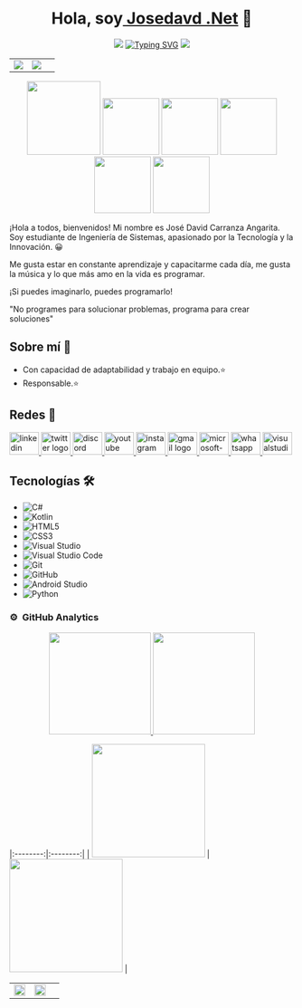 <!-- Readme de Jose David Carranza Angarita -->
<div align="center">
    <h1 align="center">Hola, soy<a href="https://www.facebook.com/josedavid.carranzaangarita/" target="_blank"> Josedavd .Net</a> 👋</h1>
    <!-- parte de estilo animado de mi readme -->
<div aling="center">
    <!-- primera imagen de la linea gradiente horizontal -->
    <img src="https://user-images.githubusercontent.com/73097560/115834477-dbab4500-a447-11eb-908a-139a6edaec5c.gif">
    <!-- Texto escrito que se muestra en el gif del readme -->
    <a href="https://git.io/typing-svg"><img src="https://readme-typing-svg.demolab.com?font=Fira+Code&pause=1000&random=false&width=435&lines=%F0%9F%98%80%F0%9F%91%A8%F0%9F%8F%BD%E2%80%8D%F0%9F%92%BB+I'm+Jose+David+Carranza+A.;%F0%9F%98%80%F0%9F%91%A8%F0%9F%8F%BD%E2%80%8D%F0%9F%92%BB+Student+of+Systems+Engineering.;%F0%9F%98%80%F0%9F%91%A8%F0%9F%8F%BD%E2%80%8D%F0%9F%92%BB+passionate+about+technology;%F0%9F%98%80%F0%9F%91%A8%F0%9F%8F%BD%E2%80%8D%F0%9F%92%BB+and+innovation." alt="Typing SVG" /></a>
    <!-- segunda linea gradiente horizontal -->
    <img src="https://user-images.githubusercontent.com/73097560/115834477-dbab4500-a447-11eb-908a-139a6edaec5c.gif">
    
<!-- My images -->    
</div>
    <table>
        <tr>
            <td>
                <img src="https://github.com/josedavd-07/josedavd-07/assets/134252125/3b26b98f-18dd-4f60-a1ae-9876be859eda"/>
            </td>
            <td>
                <img src="https://github.com/josedavd-07/josedavd-07/assets/134252125/753a80f3-47e6-4ee7-8e7e-57110088772c"/>
            <td>
        </tr>
    </table>
</div>

<p align="center">
  <img src="https://github.com/josedavd-07/josedavd-07/assets/134252125/b5b316b3-7d36-4056-b746-e86393164a5a" width="130" heigth="130"/>
  <img src="https://github.com/josedavd-07/josedavd-07/assets/134252125/4398374c-4680-4354-aca9-b6953b096f3b" width="100" heigth="100"/>
  <img src="https://github.com/josedavd-07/josedavd-07/assets/134252125/9415babd-5d02-4cc0-9727-977475ffdf9f" width="100" heigth="100"/>
  <img src="https://github.com/josedavd-07/josedavd-07/assets/134252125/bd79eecb-777a-4dda-b36e-664273e5aba0" width="100" heigth="100"/>
  <img src="https://github.com/josedavd-07/josedavd-07/assets/134252125/3ba0bc4e-9a6c-49f5-bfbe-bc519f073c2b" width="100" heigth="100"/>
  <img src="https://github.com/josedavd-07/josedavd-07/assets/134252125/28795bf2-eed1-4a5c-aee2-c1ce899c8c3d" width="100" heigth="100"/>
</p>

¡Hola a todos, bienvenidos! Mi nombre es José David Carranza Angarita. Soy estudiante de Ingeniería de Sistemas, apasionado por la Tecnología y la Innovación. 😀

Me gusta estar en constante aprendizaje y capacitarme cada día, me gusta la música y lo que más amo en la vida es programar.

¡Si puedes imaginarlo, puedes programarlo!

"No programes para solucionar problemas, programa para crear soluciones"

## Sobre mí 🚀

- Con capacidad de adaptabilidad y trabajo en equipo.⭐ 
- Responsable.⭐

## Redes 📲
<div align="left">
  <a href="https://www.linkedin.com/in/jose-david-carranza-angarita-24a902209/" target="_blank">
    <img src="https://raw.githubusercontent.com/maurodesouza/profile-readme-generator/master/src/assets/icons/social/linkedin/default.svg" width="52" height="40" alt="linkedin logo"  />
  </a>
  <a href="https://twitter.com/JOSEDAVD_07" target="_blank">
    <img src="https://raw.githubusercontent.com/maurodesouza/profile-readme-generator/master/src/assets/icons/social/twitter/default.svg" width="52" height="40" alt="twitter logo"  />
  </a>
  <a href="https://discord.com/channels/1034482670937325689/1042895993517125762" target="_blank">
    <img src="https://raw.githubusercontent.com/maurodesouza/profile-readme-generator/master/src/assets/icons/social/discord/default.svg" width="52" height="40" alt="discord logo"  />
  </a>
  <a href="https://www.youtube.com/channel/UCPHOiWyl5CrjNqHhTR5cy5w" target="_blank">
    <img src="https://raw.githubusercontent.com/maurodesouza/profile-readme-generator/master/src/assets/icons/social/youtube/default.svg" width="52" height="40" alt="youtube logo"  />
  </a>
  <a href="https://www.instagram.com/josedavd_07/" target="_blank">
    <img src="https://raw.githubusercontent.com/maurodesouza/profile-readme-generator/master/src/assets/icons/social/instagram/default.svg" width="52" height="40" alt="instagram logo"  />
  </a>
  <a href="https://mail.google.com/mail/u/2/#inbox" target="_blank">
    <img src="https://raw.githubusercontent.com/maurodesouza/profile-readme-generator/master/src/assets/icons/social/gmail/default.svg" width="52" height="40" alt="gmail logo"  />
  </a>
  <a href="https://outlook.live.com/mail/0/?actSwt=true" target="_blank">
    <img src="https://raw.githubusercontent.com/maurodesouza/profile-readme-generator/master/src/assets/icons/social/microsoft-outlook/default.svg" width="52" height="40" alt="microsoft-outlook logo"  />
  </a>
  <a href="32438892923" target="_blank">
    <img src="https://raw.githubusercontent.com/maurodesouza/profile-readme-generator/master/src/assets/icons/social/whatsapp/default.svg" width="52" height="40" alt="whatsapp logo"  />
  </a>
  <a href="https://outlook.office.com/mail/?actSwt=true" target="_blank">
    <img src="https://raw.githubusercontent.com/maurodesouza/profile-readme-generator/master/src/assets/icons/social/visualstudio/default.svg" width="52" height="40" alt="visualstudio logo"  />
      
  </a>
  
## Tecnologías 🛠️

- ![C#](https://img.shields.io/badge/-C%23-239120?logo=c-sharp&logoColor=white) 
- ![Kotlin](https://img.shields.io/badge/-Kotlin-0095D5?logo=kotlin&logoColor=white) 
- ![HTML5](https://img.shields.io/badge/-HTML5-E34F26?logo=html5&logoColor=white) 
- ![CSS3](https://img.shields.io/badge/-CSS3-1572B6?logo=css3) 
- ![Visual Studio](https://img.shields.io/badge/-Visual%20Studio-5C2D91?logo=visual-studio&logoColor=white) 
- ![Visual Studio Code](https://img.shields.io/badge/-Visual%20Studio%20Code-007ACC?logo=visual-studio-code&logoColor=white) 
- ![Git](https://img.shields.io/badge/-Git-F05032?logo=git&logoColor=white)
- ![GitHub](https://img.shields.io/badge/-GitHub-181717?logo=github) 
- ![Android Studio](https://img.shields.io/badge/-Android%20Studio-3DDC84?logo=android-studio&logoColor=white) 
- ![Python](https://img.shields.io/badge/-Python-3776AB?logo=python&logoColor=white)

### ⚙️  GitHub Analytics

<p align="center">
<a href="https://github.com/josedavd-07">
  <img height="180em" src="https://github-readme-stats-eight-theta.vercel.app/api?username=josedavd-07&show_icons=true&theme=algolia&include_all_commits=true&count_private=true"/>
  <img height="180em" src="https://github-readme-stats-eight-theta.vercel.app/api/top-langs/?username=josedavd-07&layout=compact&langs_count=8&theme=algolia"/>
</a>
</p>
</div>

|:--------:|:--------:|
| <img src="https://github.com/josedavd-07/josedavd-07/assets/134252125/3b26b98f-18dd-4f60-a1ae-9876be859eda" width="200"/> | <img src="https://github.com/josedavd-07/josedavd-07/assets/134252125/753a80f3-47e6-4ee7-8e7e-57110088772c" width="200"/> |


<div>
    <table>
        <tr>
            <td>
                <img src="https://github.com/josedavd-07/josedavd-07/assets/134252125/3b26b98f-18dd-4f60-a1ae-9876be859eda" style="width:100%"/>
            </td>
            <td>
                <img src="https://github.com/josedavd-07/josedavd-07/assets/134252125/753a80f3-47e6-4ee7-8e7e-57110088772c" style="width:100%"/>
            <td>
        </tr>
    </table>
</div>


